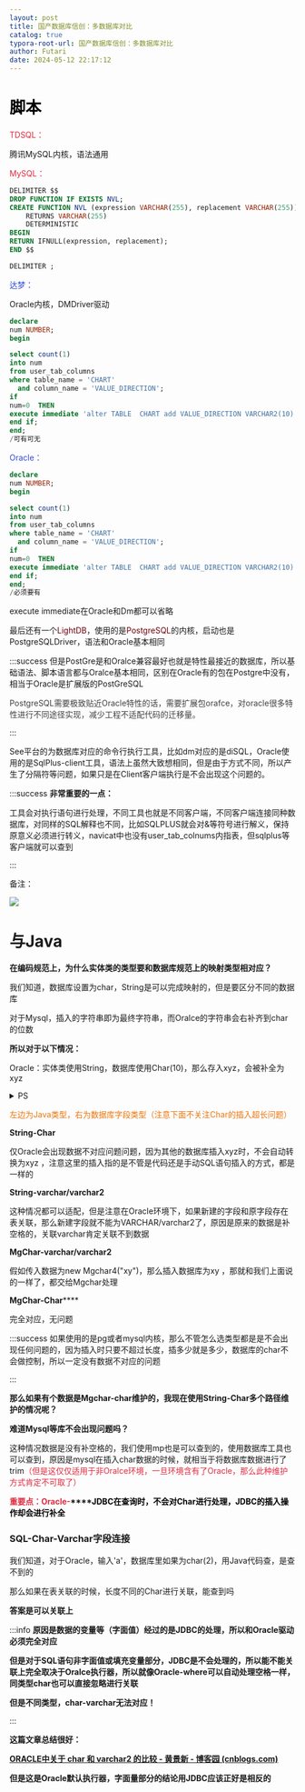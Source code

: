 ```yaml
---
layout: post
title: 国产数据库信创：多数据库对比
catalog: true
typora-root-url: 国产数据库信创：多数据库对比
author: Futari
date: 2024-05-12 22:17:12
---
```


<h1 id="z87TS"><font style="color:#000000;">脚本</font></h1>

<font style="color:#DF2A3F;">TDSQL：</font>

腾讯MySQL内核，语法通用

<font style="color:#DF2A3F;">MySQL：</font>

```sql
DELIMITER $$
DROP FUNCTION IF EXISTS NVL;
CREATE FUNCTION NVL (expression VARCHAR(255), replacement VARCHAR(255))
    RETURNS VARCHAR(255)
    DETERMINISTIC
BEGIN
RETURN IFNULL(expression, replacement);
END $$

DELIMITER ;
```

<font style="color:#2F4BDA;">达梦：</font>

Oracle内核，DMDriver驱动

```sql
declare
num NUMBER;
begin

select count(1)
into num
from user_tab_columns
where table_name = 'CHART'
  and column_name = 'VALUE_DIRECTION';
if
num=0  THEN
execute immediate 'alter TABLE  CHART add VALUE_DIRECTION VARCHAR2(10)';
end if;
end;
/可有可无
```

<font style="color:#2F4BDA;">Oracle：</font>

```sql
declare
num NUMBER;
begin

select count(1)
into num
from user_tab_columns
where table_name = 'CHART'
  and column_name = 'VALUE_DIRECTION';
if
num=0  THEN
execute immediate 'alter TABLE  CHART add VALUE_DIRECTION VARCHAR2(10)';
end if;
end;
/必须要有
```

execute immediate在Oracle和Dm都可以省略



最后还有一个<font style="color:#70000D;">LightDB</font>，使用的是<font style="color:#70000D;">PostgreSQL</font>的内核，启动也是PostgreSQLDriver，语法和Oracle基本相同

:::success
但是PostGre是和Oralce兼容最好也就是特性最接近的数据库，所以基础语法、脚本语言都与Oralce基本相同，区别在Oracle有的包在Postgre中没有，相当于Oracle是扩展版的PostGreSQL

<font style="color:rgb(64, 64, 64);">PostgreSQL需要极致贴近Oracle特性的话，需要扩展包orafce，对oracle很多特性进行不同途径实现，减少工程不适配代码的迁移量。</font>

:::





See平台的为数据库对应的命令行执行工具，比如dm对应的是diSQL，Oracle使用的是SqlPlus-client工具，语法上虽然大致想相同，但是由于方式不同，所以产生了分隔符等问题，如果只是在Client客户端执行是不会出现这个问题的。

:::success
**非常重要的一点：**

工具会对执行语句进行处理，不同工具也就是不同客户端，不同客户端连接同种数据库，对同样的SQL解释也不同，比如SQLPLUS就会对&等符号进行解义，保持原意义必须进行转义，navicat中也没有user_tab_colnums内指表，但sqlplus等客户端就可以查到

:::









备注：

![](https://cdn.nlark.com/yuque/0/2024/png/35478834/1723706462292-203c615d-7050-40e6-9ed1-010ab64deed7.png)



<h1 id="c84iG">与Java</h1>

**在编码规范上，为什么实体类的类型要和数据库规范上的映射类型相对应？**



我们知道，数据库设置为char，String是可以完成映射的，但是要区分不同的数据库

对于Mysql，插入的字符串即为最终字符串，而Oralce的字符串会右补齐到char的位数

**所以对于以下情况：**

Oracle：实体类使用String，数据库使用Char(10)，那么存入xyz，会被补全为xyz      



<details class="lake-collapse"><summary id="u95ebd464"><span class="ne-text">PS</span></summary><p id="u8af4b06b" class="ne-p"><span class="ne-text">不管是使用数据库工具比如navicat手动插入还是使用mp的insert或者xml</span><span class="ne-text" style="color: #DF2A3F">插入（JDBC连接）</span><span class="ne-text">，Oracle都会进行补全原因是String并不会做任何操作，而0ralce的特性决定了</span><span class="ne-text" style="color: #DF2A3F">插入</span><span class="ne-text">Char一定会发生补全现象</span></p><p id="ue52b0906" class="ne-p"><span class="ne-text">也正因为String对于Java和数据库的get/select都不会做补全处理，所以经过数据库补全的数据是get不到的，因为有空格所以需要使用控制变量法</span></p><p id="u8af19e6a" class="ne-p"><span class="ne-text">让对加入和获取字段操作的处理都让Java处理或者都让数据库处理，所以实体类使用MgChar，数据库使用Char就相当于把查和改的补空格操作都交给了Java，正好完全适配了，不管什么数据库</span></p><p id="u62ab2dad" class="ne-p"><span class="ne-text">所以实体类使用MaChar都会补齐空格，所以我们分以下四种情况</span></p></details>

<font style="color:#ED740C;">左边为Java类型，右为数据库字段类型（注意下面不关注Char的插入超长问题）</font>

**String-Char**

仅Oracle会出现数据不对应问题问题，因为其他的数据库插入xyz时，不会自动转换为xyz         ，注意这里的插入指的是不管是代码还是手动SQL语句插入的方式，都是一样的

**String-varchar/varchar2**

这种情况都可以适配，但是注意在Oracle环境下，如果新建的字段和原字段存在表关联，那么新建字段就不能为VARCHAR/varchar2了，原因是原来的数据是补空格的，关联varchar肯定关联不到数据

**MgChar-varchar/varchar2**

假如传入数据为new Mgchar4("xy")，那么插入数据库为xy  ，那就和我们上面说的一样了，都交给Mgchar处理

**MgChar-Char******

完全对应，无问题

:::success
如果使用的是pg或者mysql内核，那么不管怎么选类型都是是不会出现任何问题的，因为插入时只要不超过长度，插多少就是多少，数据库的char不会做控制，所以一定没有数据不对应的问题

:::

**那么如果有个数据是Mgchar-char维护的，我现在使用String-Char多个路径维护的情况呢？**

**难道Mysql等库不会出现问题吗？**

这种情况数据是没有补空格的，我们使用mp也是可以查到的，使用数据库工具也可以查到，原因是mysql在插入char数据的时候，就相当于将数据库数据进行了trim<font style="color:#DF2A3F;">（但是这仅仅适用于非Oralce环境，一旦环境含有了Oracle，那么此种维护方式肯定不可取了）</font>

<font style="color:#DF2A3F;"></font>

**<font style="color:#DF2A3F;">重要点：Oracle-</font>****<font style="color:#000000;">JDBC在查询时，不会对Char进行处理，JDBC的插入操作却会进行补全</font>**

**<font style="color:#000000;"></font>**

**<font style="color:#000000;"></font>**

**<font style="color:#000000;"></font>**

<h3 id="tG6Fz">SQL-Char-Varchar字段连接</h3>

我们知道，对于Oracle，输入'a'，数据库里如果为char(2)，用Java代码查，是查不到的

那么如果在表关联的时候，长度不同的Char进行关联，能查到吗

**答案是可以关联上**

:::info
**原因是数据的变量等（字面值）经过的是JDBC的处理，所以和Oracle驱动必须完全对应**

**但是对于SQL语句非字面值或填充变量部分，JDBC是不会处理的，所以能不能关联上完全取决于Oralce执行器，所以就像Oracle-where可以自动处理空格一样，同类型char也可以直接忽略进行关联**

**但是不同类型，char-varchar无法对应！**

:::

**这篇文章总结很好：**

[**ORACLE中关于 char 和 varchar2 的比较 - 黄景新 - 博客园 (cnblogs.com)**](https://www.cnblogs.com/yhoralce/p/7666045.html)

**但是这是Oracle默认执行器，字面量部分的结论用JDBC应该正好是相反的**

